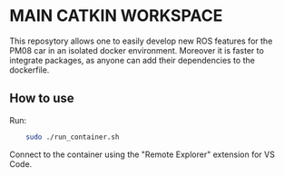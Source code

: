 # MAIN CATKIN WORKSPACE

This reposytory allows one to easily develop new ROS features for the PM08 car in an isolated docker environment. Moreover it is faster to integrate packages, as anyone can add their dependencies to the dockerfile.


## How to use

Run:
```bash
    sudo ./run_container.sh
```

Connect to the container using the "Remote Explorer" extension for VS Code.